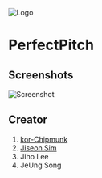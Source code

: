 ![Logo](https://raw.githubusercontent.com/username/kor-Chipmunk/master/image/logo.png)  
  
# PerfectPitch
## Screenshots
![Screenshot](https://raw.githubusercontent.com/username/kor-Chipmunk/master/image/image1.png)
 
## Creator
1. [kor-Chipmunk](https://github.com/kor-Chipmunk)
2. [Jiseon Sim](https://github.com/carolsim)
3. Jiho Lee
4. JeUng Song